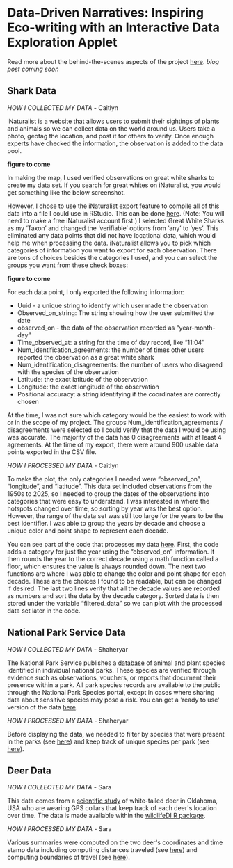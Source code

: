 # Data-Driven Narratives: Inspiring Eco-writing with an Interactive Data Exploration Applet

Read more about the behind-the-scenes aspects of the project [here](). *blog post coming soon*

## Shark Data

*HOW I COLLECTED MY DATA* - Caitlyn

iNaturalist is a website that allows users to submit their sightings of plants and animals so we can collect data on the world around us. Users take a photo, geotag the location, and post it for others to verify. Once enough experts have checked the information, the observation is added to the data pool.

**figure to come**

In making the map, I used verified observations on great white sharks to create my data set. If you search for great whites on iNaturalist, you would get something like the below screenshot.

However, I chose to use the iNaturalist export feature to compile all of this data into a file I could use in RStudio. This can be done [here](https://www.inaturalist.org/observations/export). (Note: You will need to make a free iNaturalist account first.) I selected Great White Sharks as my ‘Taxon’ and changed the ‘verifiable’ options from ‘any’ to ‘yes’. This eliminated any data points that did not have locational data, which would help me when processing the data. iNaturalist allows you to pick which categories of information you want to export for each observation. There are tons of choices besides the categories I used, and you can select the groups you want from these check boxes:

**figure to come**

For each data point, I only exported the following information:

- Uuid - a unique string to identify which user made the observation
- Observed_on_string: The string showing how the user submitted the date
- observed_on - the data of the observation recorded as “year-month-day”
- Time_observed_at: a string for the time of day record, like “11:04”
- Num_identification_agreements: the number of times other users reported the observation as a great white shark
- Num_identification_disagreements: the number of users who disagreed with the species of the observation
- Latitude: the exact latitude of the observation
- Longitude: the exact longitude of the observation
- Positional accuracy: a string identifying if the coordinates are correctly chosen

At the time, I was not sure which category would be the easiest to work with or in the scope of my project. The groups Num_identification_agreements / disagreements were selected so I could verify that the data I would be using was accurate. The majority of the data has 0 disagreements with at least 4 agreements. At the time of my export, there were around 900 usable data points exported in the CSV file.

*HOW I PROCESSED MY DATA* - Caitlyn

To make the plot, the only categories I needed were “observed_on”, “longitude”, and “latitude”. This data set included observations from the 1950s to 2025, so I needed to group the dates of the observations into categories that were easy to understand.  I was interested in where the hotspots changed over time, so sorting by year was the best option. However, the range of the data set was still too large for the years to be the best identifier.  I was able to group the years by decade and choose a unique color and point shape to represent each decade.

You can see part of the code that processes my data [here](https://github.com/sastoudt/movement_data_prompts/blob/cfab4f9358ad3e323ee799bf6da78394f33b0c8f/Movement/server.R#L266). First, the code adds a category for just the year using the “observed_on” information. It then rounds the year to the correct decade using a math function called a floor, which ensures the value is always rounded down. The next two functions are where I was able to change the color and point shape for each decade. These are the choices I found to be readable, but can be changed if desired. The last two lines verify that all the decade values are recorded as numbers and sort the data by the decade category. Sorted data is then stored under the variable “filtered_data” so we can plot with the processed data set later in the code.

## National Park Service Data

*HOW I COLLECTED MY DATA* - Shaheryar

The National Park Service publishes a [database](https://irma.nps.gov/NPSpecies/Search/Advanced) of animal and plant species identified in individual national parks. These species are verified through evidence such as observations, vouchers, or reports that document their presence within a park. All park species records are available to the public through the National Park Species portal, except in cases where sharing data about sensitive species may pose a risk. You can get a 'ready to use' version of the data [here](https://www.kaggle.com/datasets/umerhaddii/national-park-species-dataset).


*HOW I PROCESSED MY DATA* - Shaheryar

Before displaying the data, we needed to filter by species that were present in the parks (see [here](https://github.com/sastoudt/movement_data_prompts/blob/cfab4f9358ad3e323ee799bf6da78394f33b0c8f/Movement/server.R#L64)) and keep track of unique species per park (see [here](https://github.com/sastoudt/movement_data_prompts/blob/cfab4f9358ad3e323ee799bf6da78394f33b0c8f/Movement/server.R#L240)).


## Deer Data 

*HOW I COLLECTED MY DATA* - Sara

This data comes from a [scientific study](https://besjournals.onlinelibrary.wiley.com/doi/full/10.1111/1365-2656.12198) of white-tailed deer in Oklahoma, USA who are wearing GPS collars that keep track of each deer's location over time. The data is made  available within the [wildlifeDI R package](https://github.com/jedalong/wildlifeDI).
          
*HOW I PROCESSED MY DATA* - Sara

Various summaries were computed on the two deer's coordinates and time stamp data including computing distances traveled (see [here](https://github.com/sastoudt/movement_data_prompts/blob/cfab4f9358ad3e323ee799bf6da78394f33b0c8f/Movement/server.R#L99)) and computing boundaries of travel (see [here](https://github.com/sastoudt/movement_data_prompts/blob/cfab4f9358ad3e323ee799bf6da78394f33b0c8f/Movement/server.R#L134)).